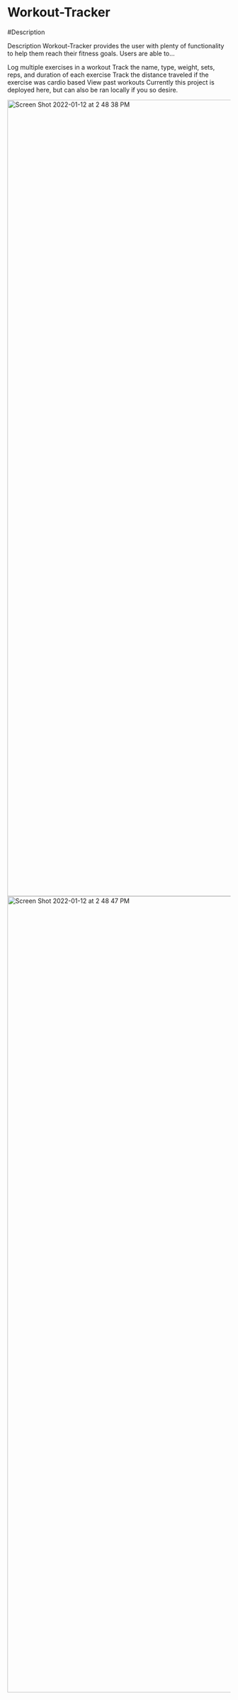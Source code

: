 # Workout-Tracker

#Description

Description
Workout-Tracker provides the user with plenty of functionality to help them reach their fitness goals. Users are able to...

Log multiple exercises in a workout
Track the name, type, weight, sets, reps, and duration of each exercise
Track the distance traveled if the exercise was cardio based
View past workouts
Currently this project is deployed here, but can also be ran locally if you so desire.

<img width="1792" alt="Screen Shot 2022-01-12 at 2 48 38 PM" src="https://user-images.githubusercontent.com/87445858/149211684-f2d68996-3177-4089-99e9-ed0ac1360fbe.png">

<img width="1792" alt="Screen Shot 2022-01-12 at 2 48 47 PM" src="https://user-images.githubusercontent.com/87445858/149211783-61e58fb9-ea06-4de6-8695-c9f2a6fa2d13.png">
